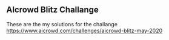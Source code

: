 ## AIcrowd Blitz Challange

These are the my solutions for the challange <https://www.aicrowd.com/challenges/aicrowd-blitz-may-2020>